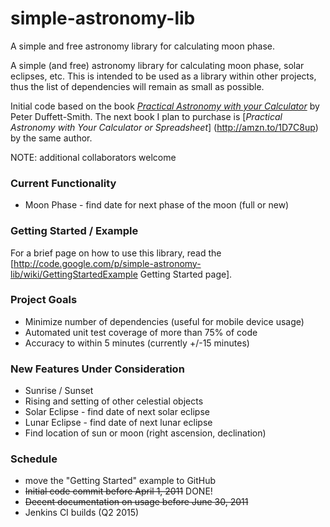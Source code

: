 # simple-astronomy-lib
A simple and free astronomy library for calculating moon phase.

A simple (and free) astronomy library for calculating moon phase, solar eclipses, etc. This is intended to be used as a library within other projects, thus the list of dependencies will remain as small as possible.

Initial code based on the book [_Practical Astronomy with your Calculator_](http://amzn.to/1FXRxoi) by Peter Duffett-Smith. The next book I plan to purchase is [_Practical Astronomy with Your Calculator or Spreadsheet_] (http://amzn.to/1D7C8up) by the same author.

NOTE: additional collaborators welcome

### Current Functionality
* Moon Phase - find date for next phase of the moon (full or new)

### Getting Started / Example
For a brief page on how to use this library, read the [http://code.google.com/p/simple-astronomy-lib/wiki/GettingStartedExample Getting Started page].

### Project Goals
  * Minimize number of dependencies (useful for mobile device usage)
  * Automated unit test coverage of more than 75% of code
  * Accuracy to within 5 minutes (currently +/-15 minutes)

### New Features Under Consideration
  * Sunrise / Sunset
  * Rising and setting of other celestial objects
  * Solar Eclipse - find date of next solar eclipse
  * Lunar Eclipse - find date of next lunar eclipse
  * Find location of sun or moon (right ascension, declination)

### Schedule
  * move the "Getting Started" example to GitHub
  * ~~Initial code commit before April 1, 2011~~ DONE!
  * ~~Decent documentation on usage before June 30, 2011~~
  * Jenkins CI builds (Q2 2015)
